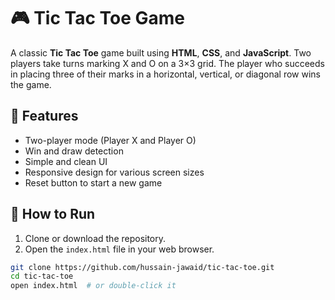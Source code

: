 # 🎮 Tic Tac Toe Game

A classic **Tic Tac Toe** game built using **HTML**, **CSS**, and **JavaScript**. Two players take turns marking X and O on a 3×3 grid. The player who succeeds in placing three of their marks in a horizontal, vertical, or diagonal row wins the game.

## 🧩 Features

- Two-player mode (Player X and Player O)
- Win and draw detection
- Simple and clean UI
- Responsive design for various screen sizes
- Reset button to start a new game

## 🚀 How to Run

1. Clone or download the repository.
2. Open the `index.html` file in your web browser.

```bash
git clone https://github.com/hussain-jawaid/tic-tac-toe.git
cd tic-tac-toe
open index.html  # or double-click it
